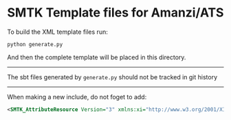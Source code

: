 # SMTK Template files for Amanzi/ATS

To build the XML template files run:

```
python generate.py
```

And then the complete template will be placed in this directory.

------

The sbt files generated by `generate.py` should not be tracked in git history

----

When making a new include, do not foget to add:

```xml
<SMTK_AttributeResource Version="3" xmlns:xi="http://www.w3.org/2001/XInclude">
```
